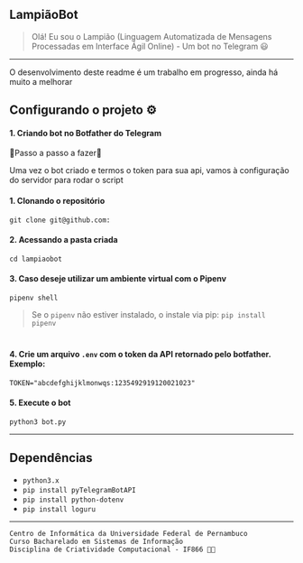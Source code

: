 ## LampiãoBot

> Olá! Eu sou o Lampião (Linguagem Automatizada de Mensagens Processadas em Interface Ágil Online) - Um bot no Telegram 😃
---
O desenvolvimento deste readme é um trabalho em progresso, ainda há muito a melhorar

## Configurando o projeto ⚙

#### 1. Criando bot no Botfather do Telegram
🚧Passo a passo a fazer🚧


Uma vez o bot criado e termos o token para sua api, vamos à configuração do servidor para rodar o script

#### 1. Clonando o repositório
```shell
git clone git@github.com:
```

#### 2. Acessando a pasta criada
```shell
cd lampiaobot
```

#### 3. Caso deseje utilizar um ambiente virtual com o Pipenv
```shell
pipenv shell
```
> Se o `pipenv` não estiver instalado, o instale via pip: `pip install pipenv`
#

#### 4. Crie um arquivo `.env` com o token da API retornado pelo botfather. Exemplo:
```shell
TOKEN="abcdefghijklmonwqs:1235492919120021023"
```

#### 5. Execute o bot
```shell
python3 bot.py
```
---

## Dependências
- `python3.x`
- `pip install pyTelegramBotAPI`
- `pip install python-dotenv`
- `pip install loguru`

---
```
Centro de Informática da Universidade Federal de Pernambuco
Curso Bacharelado em Sistemas de Informação
Disciplina de Criatividade Computacional - IF866 👨‍🎓